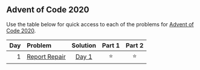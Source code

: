 ## Advent of Code 2020

Use the table below for quick access to each of the problems for [Advent of Code 2020](https://adventofcode.com/2020).

| Day | Problem                                              |      Solution       | Part 1 | Part 2 |
|----:|:-----------------------------------------------------|:-------------------:|:------:|:------:|
|   1 | [Report Repair](https://adventofcode.com/2020/day/1) | [Day 1](Day01.java) | :star: | :star: |
